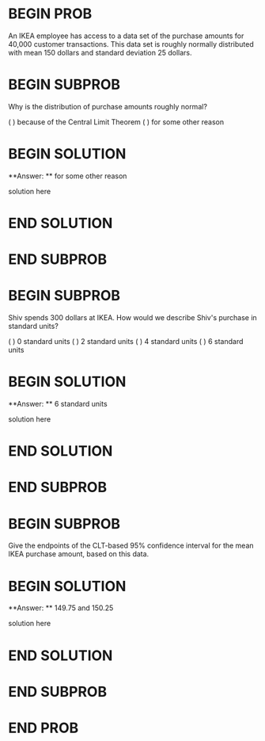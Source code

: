 # BEGIN PROB

An IKEA employee has access to a data set of the purchase amounts for 40,000 customer transactions. This data set is roughly normally distributed with mean 150 dollars and standard deviation 25 dollars.

# BEGIN SUBPROB

Why is the distribution of purchase amounts roughly normal?

( ) because of the Central Limit Theorem
( ) for some other reason

# BEGIN SOLUTION

**Answer: ** for some other reason

solution here

# END SOLUTION

# END SUBPROB

# BEGIN SUBPROB

Shiv spends 300 dollars at IKEA. How would we describe Shiv's purchase in standard units?

( ) 0 standard units
( ) 2 standard units
( ) 4 standard units
( ) 6 standard units

# BEGIN SOLUTION

**Answer: ** 6 standard units

solution here

# END SOLUTION

# END SUBPROB

# BEGIN SUBPROB

 Give the endpoints of the CLT-based $95\%$ confidence interval for the mean IKEA purchase amount, based on this data.

# BEGIN SOLUTION

**Answer: ** 149.75 and 150.25

solution here

# END SOLUTION

# END SUBPROB

# END PROB